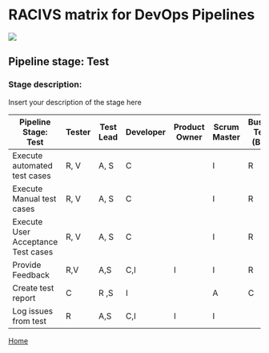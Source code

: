 # __RACIVS matrix for DevOps Pipelines__   

<img src="https://user-images.githubusercontent.com/10748736/112030685-6c81be80-8b32-11eb-94b8-c2c01b8f4581.png">

## __Pipeline stage:__  Test  
### __Stage description:__  
Insert your description of the stage here  

| Pipeline Stage:<br>Test  | Tester | Test Lead  | Developer  | Product Owner  | Scrum Master  | Business Tester (BUAT)
|----------------------------- |-------- |-------- |-------- |-------- |-------- |-
| Execute automated test cases   |  R, V       | A, S        | C        |         |  I       | R
| Execute Manual test cases   |  R, V       | A, S        | C        |         |  I       | R
| Execute User Acceptance Test cases   |  R, V       | A, S        | C        |         |  I       | R
| Provide Feedback          |    R,V     |     A,S    |      C,I   |      I   |       I  |R
| Create test report   |      C   |  R   ,S    |      I   |         |        A |C
| Log issues from test    |   R      |  A,S       | C,I        |     I    |   I      |
  
  
[Home](../index.md)  
